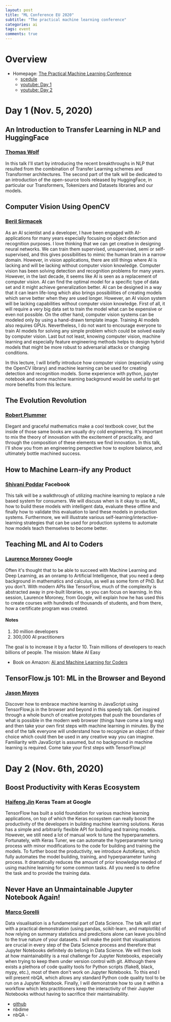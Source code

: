 ```yaml
---
layout: post
title: "ML Conference EU 2020"
subtitle: "The practical machine learning conference"
categories: ai
tags: event
comments: true
---
```

# Overview
* Homepage: [The Practical Machine Learning Conference](https://mlconf.eu/)
  * [scedule](https://mlconf.eu/#schedule)
  * [youtube: Day 1](https://www.youtube.com/watch?v=x16gSOx7KEU)
  * [youtube: Day 2](https://www.youtube.com/watch?v=wM3cYjQ8Pcg)


# Day 1 (Nov. 5, 2020)
## An Introduction to Transfer Learning in NLP and HuggingFace
### [Thomas Wolf](https://mlconf.eu/#person-thomas-wolf)
In this talk I'll start by introducing the recent breakthroughs in NLP that resulted from the combination of Transfer Learning schemes and Transformer architectures.
 The second part of the talk will be dedicated to an introduction of the open-source tools released by HuggingFace, in particular our Transformers, Tokenizers and Datasets libraries and our models.

## Computer Vision Using OpenCV
### [Beril Sirmacek](https://mlconf.eu/#person-beril-sirmacek)
As an AI scientist and a developer, I have been engaged with AI-applications for many years especially focusing on object detection and recognition purposes.
 I love thinking that we can get creative in designing neural networks.
 We can train them supervised, unsupervised, semi or self-supervised, and this gives possibilities to mimic the human brain in a narrow domain.
  However, in vision applications, there are still things where AI is lacking and will be lacking without computer vision knowledge.
   Computer vision has been solving detection and recognition problems for many years. However, in the last decade, it seems like AI is seen as a replacement of computer vision.
    AI can find the optimal model for a specific type of data set and it might achieve generalization better.
     AI can be designed in a way that it can learn life-long which also brings possibilities of creating models which serve better when they are used longer.
      However, an AI vision system will be lacking capabilities without computer vision knowledge.
       First of all, it will require a very big data set to train the model what can be expensive or even not possible.
       On the other hand, computer vision systems can be modeled only by using a hand-drawn template image. Training AI models also requires GPUs.
        Nevertheless, I do not want to encourage everyone to train AI models for solving any simple problem which could be solved easily by computer vision.
         Last but not least, knowing computer vision, machine learning and especially feature engineering methods helps to design hybrid models that might be more robust to adversarial attacks or changing conditions.

In this lecture, I will briefly introduce how computer vision (especially using the OpenCV library) and machine learning can be used for creating detection and recognition models.
 Some experience with python, jupyter notebook and some machine learning background would be useful to get more benefits from this lecture.

## The Evolution Revolution
### [Robert Plummer](https://mlconf.eu/#person-robert-plummer)
Elegant and graceful mathematics make a cool textbook cover,
 but the inside of those same books are usually dry cold engineering.
  It's important to mix the theory of innovation with the excitement of practicality,
   and through the composition of these elements we find innovation.
    In this talk, I'll show you from an engineering perspective how to explore
     balance, and ultimately bottle machined success.

## How to Machine Learn-ify any Product
### [Shivani Poddar](https://mlconf.eu/#person-shivani-poddar) Facebook
This talk will be a walkthrough of utilizing machine learning to replace a rule based system for consumers.
 We will discuss when is it okay to use ML, how to build these models with intelligent data,
  evaluate these offline and finally how to validate this evaluation to land these models in production systems.
   Furthermore, we will illustrate various self-learning/interactive-learning strategies
    that can be used for production systems to automate how models teach themselves to become better.


## Teaching ML and AI to Coders
### [Laurence Moroney](https://mlconf.eu/#person-laurence-moroney) Google
Often it's thought that to be able to succeed with Machine Learning and Deep Learning,
 as an onramp to Artificial Intelligence, that you need a deep background in mathematics and calculus,
  as well as some form of PhD. But you don't.
   With modern APIs like TensorFlow, much of the complexity is abstracted away in pre-built libraries,
    so you can focus on learning.
     In this session, Laurence Moroney, from Google, will explain
      how he has used this to create courses with hundreds of thousands of students, and from there,
       how a certificate program was created.

#### Notes
1. 30 million developers
2. 300,000 AI practitioners

The goal is to increase it by a factor 10.
Train millions of developers to reach billions of people.
The mission: Make AI Easy

* Book on Amazon: [AI and Machine Learning for Coders](https://amzn.to/2FRnm9Y)

## TensorFlow.js 101: ML in the Browser and Beyond
### [Jason Mayes](https://mlconf.eu/#person-jason-mayes)
Discover how to embrace machine learning in JavaScript using TensorFlow.js in the browser and beyond in this speedy talk.
 Get inspired through a whole bunch of creative prototypes that push the boundaries of what is possible in the modern web browser
  (things have come a long way) and then take your own first steps with machine learning in minutes.
   By the end of the talk everyone will understand how to recognize an object of their choice
    which could then be used in any creative way you can imagine.
     Familiarity with JavaScript is assumed, but no background in machine learning is required.
      Come take your first steps with TensorFlow.js!
      
# Day 2 (Nov. 6th, 2020)
## Boost Productivity with Keras Ecosystem
### [Haifeng Jin](https://mlconf.eu/#person-haifeng-jin) Keras Team at Google
TensorFlow has built a solid foundation for various machine learning applications,
 on top of which the Keras ecosystem can really boost the productivity of the developers in building machine learning solutions.
  Keras has a simple and arbitrarily flexible API for building and training models.
   However, we still need a lot of manual work to tune the hyperparameters.
    Fortunately, with Keras Tuner, we can automate the hyperparameter tuning process with minor modifications to the code for building and training the models.
     To further boost the productivity, we introduce AutoKeras, which fully automates the model building, training, and hyperparameter tuning process.
      It dramatically reduces the amount of prior knowledge needed of using machine learning for some common tasks. All you need is to define the task and to provide the training data.

## Never Have an Unmaintainable Jupyter Notebook Again!
### [Marco Gorelli](https://mlconf.eu/#person-marco-gorelli)
Data visualisation is a fundamental part of Data Science.
 The talk will start with a practical demonstration (using pandas, scikit-learn, and matplotlib)
  of how relying on summary statistics and predictions alone can leave you blind to the true nature of your datasets.
   I will make the point that visualisations are crucial in every step of the Data Science process
    and therefore that Jupyter Notebooks definitely do belong in Data Science.
     We will then look at how maintainability is a real challenge for Jupyter Notebooks,
      especially when trying to keep them under version control with git.
       Although there exists a plethora of code quality tools for Python scripts (flake8, black, mypy, etc.),
        most of them don't work on Jupyter Notebooks. To this end I will present nbQA,
         which allows any standard Python code quality tool to be run on a Jupyter Notebook.
          Finally, I will demonstrate how to use it within a workflow which lets practitioners keep the interactivity of their Jupyter Notebooks without having to sacrifice their maintainability.

* [github](https://github.com/MarcoGorelli/mlconfeu-2020-talk)
* nbdime
* nbQA - 